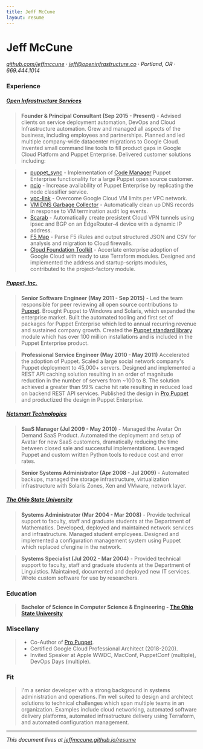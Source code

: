 ```yaml
---
title: Jeff McCune
layout: resume
---
```


# Jeff McCune

_[github.com/jeffmccune](https://github.com/jeffmccune) &middot; jeff@openinfrastructure.co &middot; Portland, OR &middot; 669.444.1014_

### Experience

##### [Open Infrastructure Services](https://openinfrastructure.co)

> **Founder & Principal Consultant (Sep 2015 - Present)** - Advised clients on
> service deployment automation, DevOps and Cloud Infrastructure automation.
> Grew and managed all aspects of the business, including employees and
> partnerships.  Planned and led multiple company-wide datacenter migrations to
> Google Cloud.  Invented small command line tools to fill product gaps in
> Google Cloud Platform and Puppet Enterprise.  Delivered customer solutions
> including:

>  * [puppet_sync][puppet_sync] - Implementation of [Code
>    Manager][code_manager] Puppet Enterprise functionality for a large Puppet open
>    source customer.
>  * [ncio][ncio] - Increase availability of Puppet Enterprise by replicating
>    the node classifier service.
>  * [vpc-link][vpc-link] - Overcome Google Cloud VM limits per VPC network.
>  * [VM DNS Garbage Collector][vm-dns-gc] - Automatically clean up DNS records
>    in response to VM termination audit log events.
>  * [Scarab][scarab] - Automatically create presistent Cloud VPN tunnels using
>    ipsec and BGP on an EdgeRouter-4 device with a dynamic IP address.
>  * [F5 Map][f5map] - Parse F5 iRules and output structured JSON and CSV for
>    analysis and migration to Cloud firewalls.
>  * [Cloud Foundation Toolkit][cft] - Accerlate enterprise adoption of Google
>    Cloud with ready to use Terraform modules.  Designed and implemented the
>    address and startup-scripts modules, contributed to the project-factory
>    module.

##### [Puppet, Inc.](https://puppet.com/)

> **Senior Software Engineer (May 2011 - Sep 2015)** - Led the team responsible
> for peer reviewing all open source contributions to [Puppet][puppet-code].
> Brought Puppet to Windows and Solaris, which expanded the enterprise market.
> Built the automated tooling and first set of packages for Puppet Enterprise
> which led to annual recurring revenue and sustained company growth.  Created
> the [Puppet standard library][stdlib] module which has over 100 million
> installations and is included in the Puppet Enterprise product.

> **Professional Service Engineer  (May 2010 - May 2011)** Accelerated the
> adoption of Puppet.  Scaled a large social network company's Puppet
> deployment to 45,000+ servers.  Designed and implemented a REST API caching
> solution resulting in an order of magnitude reduction in the number of
> servers from ~100 to 8.  The solution achieved a greater than 99% cache hit
> rate resulting in reduced load on backend REST API services.  Published the
> design in [Pro Puppet][Pro Puppet] and productized the design in Puppet
> Enterprise.

##### [Netsmart Technologies](https://www.ntst.com)

> **SaaS Manager (Jul 2009 - May 2010)** - Managed the Avatar On Demand SaaS
> Product.  Automated the deployment and setup of Avatar for new SaaS customers,
> dramatically reducing the time between closed sale and successful
> implementations.  Leveraged Puppet and custom written Python tools to reduce
> cost and error rates.

> **Senior Systems Administrator (Apr 2008 - Jul 2009)** - Automated backups,
> managed the storage infrastructure, virtualization infrastructure with Solaris
> Zones, Xen and VMware, network layer.

##### [The Ohio State University](https://www.osu.edu)

> **Systems Administrator (Mar 2004 - Mar 2008)** - Provide technical support to
> faculty, staff and graduate students at the Department of Mathematics.
> Developed, deployed and maintained network services and infrastructure.
> Managed student employees.  Designed and implemented a configuration
> management system using Puppet which replaced cfengine in the network.

> **Systems Specialist (Jul 2002 - Mar 2004)** - Provided technical support to
> faculty, staff and graduate students at the Department of Linguistics.
> Maintained, documented and deployed new IT services. Wrote custom software for
> use by researchers.

### Education

> **Bachelor of Science in Computer Science & Engineering - [The Ohio State University](http://www.osu.edu/)**

### Miscellany

> * Co-Author of [Pro Puppet][Pro Puppet].
> * Certified Google Cloud Professional Architect (2018-2020).
> * Invited Speaker at Apple WWDC, MacConf, PuppetConf (multiple), DevOps Days (multiple).

### Fit

> I'm a senior developer with a strong background in systems administration and
> operations.  I'm well suited to design and architect solutions to technical
> challenges which span multiple teams in an organization.  Examples include
> cloud networking, automated software delivery platforms, automated
> infrastructure delivery using Terraform, and automated configuration
> management.

----

_This document lives at [jeffmccune.github.io/resume][resume]_

[Pro Puppet]: http://www.apress.com/us/book/9781430230571
[ncio]: https://github.com/jeffmccune/ncio
[crossfader]: https://github.com/puppetlabs/crossfader
[resume]: https://jeffmccune.github.io/resume/
[puppet-code]: https://github.com/puppetlabs/puppet
[puppet_sync]: https://docs.google.com/document/d/1MhwmiKQDGjznkaNRVh7S1IdU2hQUYHtHCemckz77aSE/preview?usp=sharing
[code_manager]: https://puppet.com/docs/pe/latest/code_mgr.html
[vpc-link]: https://github.com/openinfrastructure/terraform-google-vpc-link
[scarab]: https://github.com/openinfrastructure/scarab
[vm-dns-gc]: https://github.com/GoogleCloudPlatform/professional-services/tree/master/examples/gcf-pubsub-vm-delete-event-handler
[f5map]: https://github.com/GoogleCloudPlatform/professional-services/pull/169
[cft]: https://cloud.google.com/foundation-toolkit/
[stdlib]: https://forge.puppet.com/puppetlabs/stdlib
